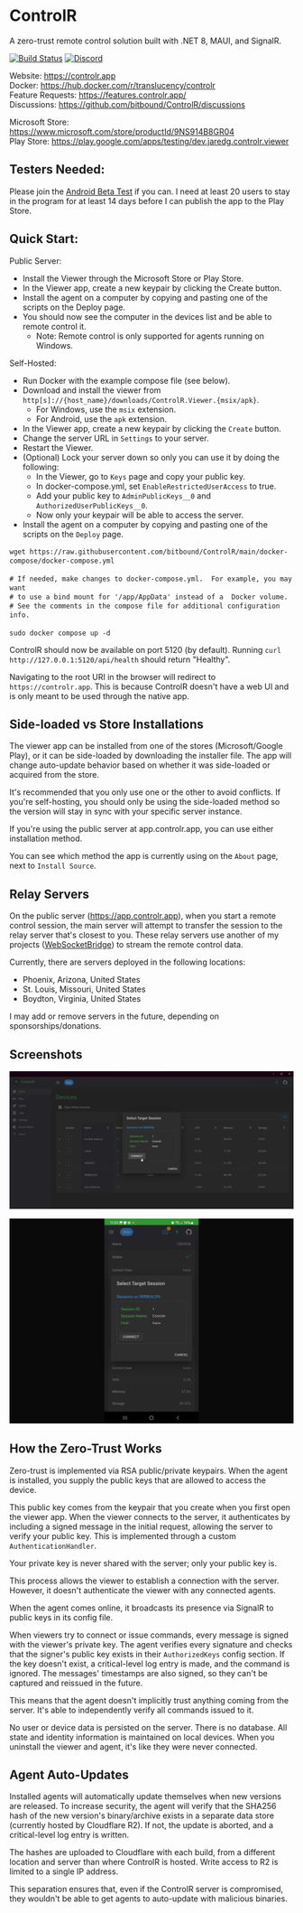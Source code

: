 # ControlR

A zero-trust remote control solution built with .NET 8, MAUI, and SignalR.

[![Build Status](https://dev.azure.com/translucency/ControlR/_apis/build/status%2FControlR?branchName=main)](https://dev.azure.com/translucency/ControlR/_build/latest?definitionId=35&branchName=main)
[![Discord](https://img.shields.io/discord/1245426111903699087?label=Discord&logo=discord&logoColor=white&color=7289DA)](https://discord.gg/JWJmMPc72H)

Website: https://controlr.app  
Docker: https://hub.docker.com/r/translucency/controlr  
Feature Requests: https://features.controlr.app/  
Discussions: https://github.com/bitbound/ControlR/discussions

Microsoft Store: https://www.microsoft.com/store/productId/9NS914B8GR04  
Play Store: https://play.google.com/apps/testing/dev.jaredg.controlr.viewer

## Testers Needed:

Please join the [Android Beta Test](https://play.google.com/apps/testing/dev.jaredg.controlr.viewer) if you can. I need at least 20 users to stay in the program for at least 14 days before I can publish the app to the Play Store.

## Quick Start:

Public Server:

- Install the Viewer through the Microsoft Store or Play Store.
- In the Viewer app, create a new keypair by clicking the Create button.
- Install the agent on a computer by copying and pasting one of the scripts on the Deploy page.
- You should now see the computer in the devices list and be able to remote control it.
  - Note: Remote control is only supported for agents running on Windows.

Self-Hosted:

- Run Docker with the example compose file (see below).
- Download and install the viewer from `http[s]://{host_name}/downloads/ControlR.Viewer.{msix/apk}`.
  - For Windows, use the `msix` extension.
  - For Android, use the `apk` extension.
- In the Viewer app, create a new keypair by clicking the `Create` button.
- Change the server URL in `Settings` to your server.
- Restart the Viewer.
- (Optional) Lock your server down so only you can use it by doing the following:
  - In the Viewer, go to `Keys` page and copy your public key.
  - In docker-compose.yml, set `EnableRestrictedUserAccess` to true.
  - Add your public key to `AdminPublicKeys__0` and `AuthorizedUserPublicKeys__0`.
  - Now only your keypair will be able to access the server.
- Install the agent on a computer by copying and pasting one of the scripts on the `Deploy` page.

```
wget https://raw.githubusercontent.com/bitbound/ControlR/main/docker-compose/docker-compose.yml

# If needed, make changes to docker-compose.yml.  For example, you may want
# to use a bind mount for '/app/AppData' instead of a  Docker volume.
# See the comments in the compose file for additional configuration info.

sudo docker compose up -d
```

ControlR should now be available on port 5120 (by default). Running `curl http://127.0.0.1:5120/api/health` should return "Healthy".

Navigating to the root URI in the browser will redirect to `https://controlr.app`. This is because ControlR doesn't have a web UI and is only meant to be used through the native app.

## Side-loaded vs Store Installations

The viewer app can be installed from one of the stores (Microsoft/Google Play), or it can be side-loaded by downloading the installer file. The app will change auto-update behavior based on whether it was side-loaded or acquired from the store.

It's recommended that you only use one or the other to avoid conflicts. If you're self-hosting, you should only be using the side-loaded method so the version will stay in sync with your specific server instance.

If you're using the public server at app.controlr.app, you can use either installation method.

You can see which method the app is currently using on the `About` page, next to `Install Source`.

## Relay Servers

On the public server (https://app.controlr.app), when you start a remote control session, the main server will attempt to transfer the session to the relay server that's closest to you. These relay servers use another of my projects ([WebSocketBridge](https://github.com/bitbound/WebSocketBridge)) to stream the remote control data.

Currently, there are servers deployed in the following locations:

- Phoenix, Arizona, United States
- St. Louis, Missouri, United States
- Boydton, Virginia, United States

I may add or remove servers in the future, depending on sponsorships/donations.

## Screenshots

![Windows Sessions on Desktop](.assets/screenshots/desktop_windows-sessions.png)

![Windows Sessions on Android](.assets/screenshots/mobile_windows-sessions.jpg)

## How the Zero-Trust Works

Zero-trust is implemented via RSA public/private keypairs. When the agent is installed, you supply the public keys that are allowed to access the device.

This public key comes from the keypair that you create when you first open the viewer app. When the viewer connects to the server, it authenticates by including a signed message in the initial request, allowing the server to verify your public key. This is implemented through a custom `AuthenticationHandler`.

Your private key is never shared with the server; only your public key is.

This process allows the viewer to establish a connection with the server. However, it doesn't authenticate the viewer with any connected agents.

When the agent comes online, it broadcasts its presence via SignalR to public keys in its config file.

When viewers try to connect or issue commands, every message is signed with the viewer's private key. The agent verifies every signature and checks that the signer's public key exists in their `AuthorizedKeys` config section. If the key doesn't exist, a critical-level log entry is made, and the command is ignored. The messages' timestamps are also signed, so they can't be captured and reissued in the future.

This means that the agent doesn't implicitly trust anything coming from the server. It's able to independently verify all commands issued to it.

No user or device data is persisted on the server. There is no database. All state and identity information is maintained on local devices. When you uninstall the viewer and agent, it's like they were never connected.

## Agent Auto-Updates

Installed agents will automatically update themselves when new versions are released. To increase security, the agent will verify that the SHA256 hash of the new version's binary/archive exists in a separate data store (currently hosted by Cloudflare R2). If not, the update is aborted, and a critical-level log entry is written.

The hashes are uploaded to Cloudflare with each build, from a different location and server than where ControlR is hosted. Write access to R2 is limited to a single IP address.

This separation ensures that, even if the ControlR server is compromised, they wouldn't be able to get agents to auto-update with malicious binaries.
